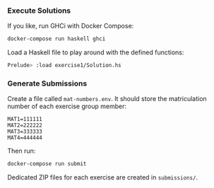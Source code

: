 
### Execute Solutions

If you like, run GHCi with Docker Compose:
```sh
docker-compose run haskell ghci
```

Load a Haskell file to play around with the defined functions:
```sh
Prelude> :load exercise1/Solution.hs
```

### Generate Submissions

Create a file called `mat-numbers.env`.
It should store the matriculation number of each exercise group member:
```env
MAT1=111111
MAT2=222222
MAT3=333333
MAT4=444444
```
Then run:
```sh
docker-compose run submit
```
Dedicated ZIP files for each exercise are created in `submissions/`.
